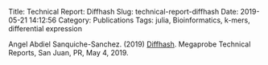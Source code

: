 Title: Technical Report: Diffhash
Slug: technical-report-diffhash
Date: 2019-05-21 14:12:56
Category: Publications
Tags: julia, Bioinformatics, k-mers, differential expression

Angel Abdiel Sanquiche-Sanchez. (2019) 
[Diffhash]({filename}/images/diffhash.pdf). 
Megaprobe Technical Reports, San Juan, PR, May 4, 2019.

